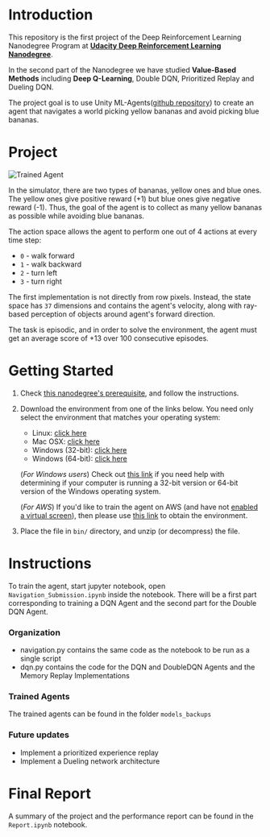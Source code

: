 [//]: # (Image References)

[image1]: https://user-images.githubusercontent.com/10624937/42135619-d90f2f28-7d12-11e8-8823-82b970a54d7e.gif "Trained Agent"


# Introduction

This repository is the first project of the Deep Reinforcement Learning Nanodegree Program at **[Udacity Deep Reinforcement Learning Nanodegree][udacity]**.

In the second part of the Nanodegree we have studied **Value-Based Methods** including **Deep Q-Learning**, Double DQN, Prioritized Replay and Dueling DQN. 

The project goal is to use Unity ML-Agents([github repository](https://github.com/Unity-Technologies/ml-agents)) to create an agent that navigates a world picking yellow bananas and avoid picking blue bananas.  


# Project
![Trained Agent][image1]

In the simulator, there are two types of bananas, yellow ones and blue ones.  
The yellow ones give positive reward (+1) but blue ones give negative reward (-1). Thus, the goal of the agent is to collect
as many yellow bananas as possible while avoiding blue bananas.  

The action space allows the agent to perform one out of 4 actions at every time step:
- `0` - walk forward
- `1` - walk backward
- `2` - turn left
- `3` - turn right

The first implementation is not directly from row pixels. Instead, the state space has `37` dimensions and contains the agent's velocity, along with ray-based perception of objects around agent's forward direction.

The task is episodic, and in order to solve the environment, the agent must get an average score of +13 over 100 consecutive episodes.


# Getting Started
1. Check [this nanodegree's prerequisite](https://github.com/udacity/deep-reinforcement-learning/#dependencies), and follow the instructions.

2. Download the environment from one of the links below.  You need only select the environment that matches your operating system:
    - Linux: [click here](https://s3-us-west-1.amazonaws.com/udacity-drlnd/P1/Banana/Banana_Linux.zip)
    - Mac OSX: [click here](https://s3-us-west-1.amazonaws.com/udacity-drlnd/P1/Banana/Banana.app.zip)
    - Windows (32-bit): [click here](https://s3-us-west-1.amazonaws.com/udacity-drlnd/P1/Banana/Banana_Windows_x86.zip)
    - Windows (64-bit): [click here](https://s3-us-west-1.amazonaws.com/udacity-drlnd/P1/Banana/Banana_Windows_x86_64.zip)

    (_For Windows users_) Check out [this link](https://support.microsoft.com/en-us/help/827218/how-to-determine-whether-a-computer-is-running-a-32-bit-version-or-64) if you need help with determining if your computer is running a 32-bit version or 64-bit version of the Windows operating system.

    (_For AWS_) If you'd like to train the agent on AWS (and have not [enabled a virtual screen](https://github.com/Unity-Technologies/ml-agents/blob/master/docs/Training-on-Amazon-Web-Service.md)), then please use [this link](https://s3-us-west-1.amazonaws.com/udacity-drlnd/P1/Banana/Banana_Linux_NoVis.zip) to obtain the environment.

3. Place the file in `bin/` directory, and unzip (or decompress) the file.


# Instructions
To train the agent, start jupyter notebook, open `Navigation_Submission.ipynb` inside the notebook.
There will be a first part corresponding to training a DQN Agent and the second part for the Double DQN Agent.

### Organization
- navigation.py contains the same code as the notebook to be run as a single script
- dqn.py contains the code for the DQN and DoubleDQN Agents and the Memory Replay Implementations

### Trained Agents
The trained agents can be found in the folder ```models_backups```

### Future updates
- Implement a prioritized experience replay
- Implement a Dueling network architecture


# Final Report
A summary of the project and the performance report can be found in the ```Report.ipynb``` notebook.

[udacity]: https://www.udacity.com/course/deep-reinforcement-learning-nanodegree--nd893